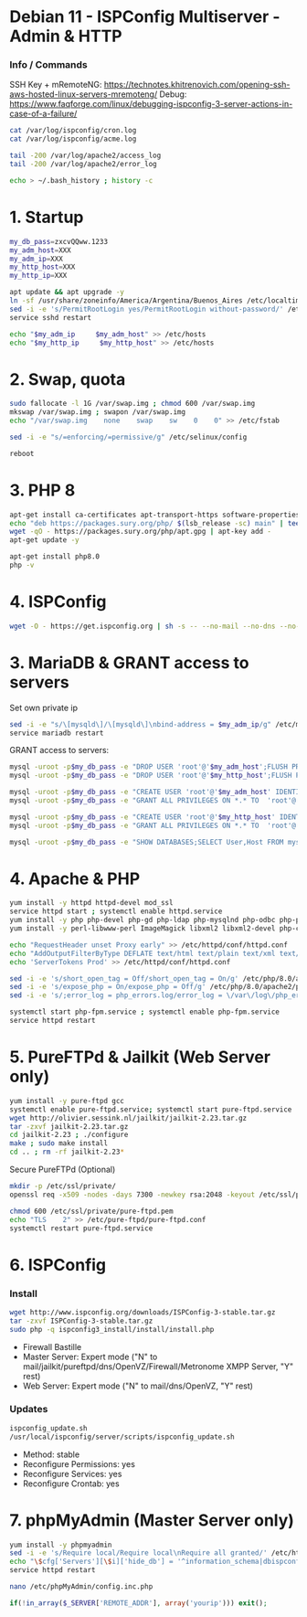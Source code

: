 # Debian 11 - ISPConfig Multiserver - Admin & HTTP

### Info / Commands
SSH Key + mRemoteNG: https://technotes.khitrenovich.com/opening-ssh-aws-hosted-linux-servers-mremoteng/
Debug: https://www.faqforge.com/linux/debugging-ispconfig-3-server-actions-in-case-of-a-failure/
```sh
cat /var/log/ispconfig/cron.log
cat /var/log/ispconfig/acme.log

tail -200 /var/log/apache2/access_log
tail -200 /var/log/apache2/error_log

echo > ~/.bash_history ; history -c
```

# 1. Startup
```sh
my_db_pass=zxcvQQww.1233
my_adm_host=XXX
my_adm_ip=XXX
my_http_host=XXX
my_http_ip=XXX
```

```sh
apt update && apt upgrade -y
ln -sf /usr/share/zoneinfo/America/Argentina/Buenos_Aires /etc/localtime
sed -i -e 's/PermitRootLogin yes/PermitRootLogin without-password/' /etc/ssh/sshd_config
service sshd restart

echo "$my_adm_ip     $my_adm_host" >> /etc/hosts
echo "$my_http_ip     $my_http_host" >> /etc/hosts
```

# 2. Swap, quota
```sh
sudo fallocate -l 1G /var/swap.img ; chmod 600 /var/swap.img
mkswap /var/swap.img ; swapon /var/swap.img
echo "/var/swap.img    none    swap    sw    0    0" >> /etc/fstab

sed -i -e "s/=enforcing/=permissive/g" /etc/selinux/config

reboot
```

# 3. PHP 8
```sh
apt-get install ca-certificates apt-transport-https software-properties-common -y
echo "deb https://packages.sury.org/php/ $(lsb_release -sc) main" | tee /etc/apt/sources.list.d/sury-php.list
wget -qO - https://packages.sury.org/php/apt.gpg | apt-key add -
apt-get update -y

apt-get install php8.0
php -v
```

# 4. ISPConfig
```sh
wget -O - https://get.ispconfig.org | sh -s -- --no-mail --no-dns --no-roundcube --ssh-permit-root=without-password --use-php=system
```

# 3. MariaDB & GRANT access to servers
Set own private ip
```sh
sed -i -e "s/\[mysqld\]/\[mysqld\]\nbind-address = $my_adm_ip/g" /etc/my.cnf.d/mariadb-server.cnf
service mariadb restart
```
GRANT access to servers:
```sh
mysql -uroot -p$my_db_pass -e "DROP USER 'root'@'$my_adm_host';FLUSH PRIVILEGES"
mysql -uroot -p$my_db_pass -e "DROP USER 'root'@'$my_http_host';FLUSH PRIVILEGES"

mysql -uroot -p$my_db_pass -e "CREATE USER 'root'@'$my_adm_host' IDENTIFIED BY '$my_db_pass'"
mysql -uroot -p$my_db_pass -e "GRANT ALL PRIVILEGES ON *.* TO  'root'@'$my_adm_host' IDENTIFIED BY '$my_db_pass' WITH GRANT OPTION MAX_QUERIES_PER_HOUR 0 MAX_CONNECTIONS_PER_HOUR 0 MAX_UPDATES_PER_HOUR 0 MAX_USER_CONNECTIONS 0"

mysql -uroot -p$my_db_pass -e "CREATE USER 'root'@'$my_http_host' IDENTIFIED BY '$my_db_pass'"
mysql -uroot -p$my_db_pass -e "GRANT ALL PRIVILEGES ON *.* TO  'root'@'$my_http_host' IDENTIFIED BY '$my_db_pass' WITH GRANT OPTION MAX_QUERIES_PER_HOUR 0 MAX_CONNECTIONS_PER_HOUR 0 MAX_UPDATES_PER_HOUR 0 MAX_USER_CONNECTIONS 0"

mysql -uroot -p$my_db_pass -e "SHOW DATABASES;SELECT User,Host FROM mysql.user"
```

# 4. Apache & PHP
```sh
yum install -y httpd httpd-devel mod_ssl
service httpd start ; systemctl enable httpd.service
yum install -y php php-devel php-gd php-ldap php-mysqlnd php-odbc php-pear php-xml php-mbstring php-snmp php-soap php-tidy curl curl-devel
yum install -y perl-libwww-perl ImageMagick libxml2 libxml2-devel php-cli unzip bzip2 perl-DBD-mysql php-fpm mod_fcgid

echo "RequestHeader unset Proxy early" >> /etc/httpd/conf/httpd.conf 
echo "AddOutputFilterByType DEFLATE text/html text/plain text/xml text/css text/javascript application/javascript" >> /etc/httpd/conf/httpd.conf
echo 'ServerTokens Prod' >> /etc/httpd/conf/httpd.conf

sed -i -e 's/short_open_tag = Off/short_open_tag = On/g' /etc/php/8.0/apache2/php.ini
sed -i -e 's/expose_php = On/expose_php = Off/g' /etc/php/8.0/apache2/php.ini
sed -i -e 's/;error_log = php_errors.log/error_log = \/var\/log\/php_errors.log/g' /etc/php/8.0/apache2/php.ini

systemctl start php-fpm.service ; systemctl enable php-fpm.service
service httpd restart

```

# 5. PureFTPd & Jailkit (Web Server only)
```sh
yum install -y pure-ftpd gcc
systemctl enable pure-ftpd.service; systemctl start pure-ftpd.service
wget http://olivier.sessink.nl/jailkit/jailkit-2.23.tar.gz
tar -zxvf jailkit-2.23.tar.gz
cd jailkit-2.23 ; ./configure
make ; sudo make install
cd .. ; rm -rf jailkit-2.23*
```

Secure PureFTPd (Optional)
```sh
mkdir -p /etc/ssl/private/
openssl req -x509 -nodes -days 7300 -newkey rsa:2048 -keyout /etc/ssl/private/pure-ftpd.pem -out /etc/ssl/private/pure-ftpd.pem

```
```sh
chmod 600 /etc/ssl/private/pure-ftpd.pem
echo "TLS    2" >> /etc/pure-ftpd/pure-ftpd.conf
systemctl restart pure-ftpd.service
```

# 6. ISPConfig
### Install
```sh
wget http://www.ispconfig.org/downloads/ISPConfig-3-stable.tar.gz
tar -zxvf ISPConfig-3-stable.tar.gz
sudo php -q ispconfig3_install/install/install.php
```
- Firewall Bastille
- Master Server: Expert mode ("N" to mail/jailkit/pureftpd/dns/OpenVZ/Firewall/Metronome XMPP Server, "Y" rest)
- Web Server: Expert mode ("N" to mail/dns/OpenVZ, "Y" rest)

### Updates
```sh
ispconfig_update.sh
/usr/local/ispconfig/server/scripts/ispconfig_update.sh
```
- Method: stable
- Reconfigure Permissions: yes
- Reconfigure Services: yes
- Reconfigure Crontab: yes


# 7. phpMyAdmin (Master Server only)
```sh
yum install -y phpmyadmin
sed -i -e 's/Require local/Require local\nRequire all granted/' /etc/httpd/conf.d/phpMyAdmin.conf
echo "\$cfg['Servers'][\$i]['hide_db'] = '^information_schema|dbispconfig|performance_schema|mysql\$';" >> /etc/phpMyAdmin/config.inc.php
service httpd restart
```
```sh
nano /etc/phpMyAdmin/config.inc.php
```
```php
if(!in_array($_SERVER['REMOTE_ADDR'], array('yourip'))) exit();
```
